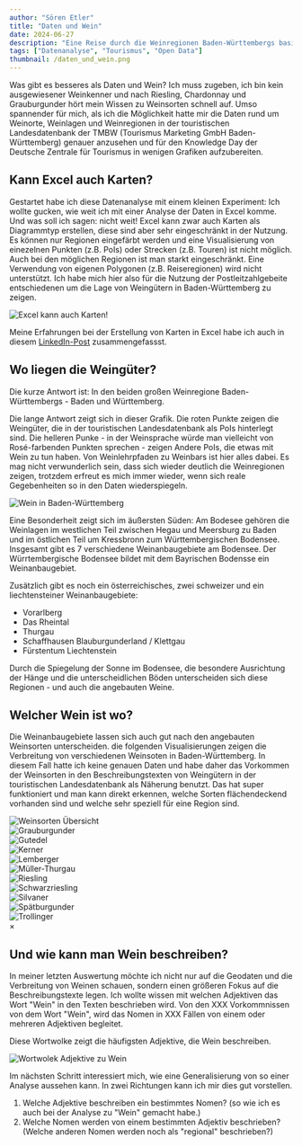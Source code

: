 ```yaml
---
author: "Sören Etler"
title: "Daten und Wein"
date: 2024-06-27
description: "Eine Reise durch die Weinregionen Baden-Württembergs basierend auf einer Datenanalyse der touristischen Landesdatenbank."
tags: ["Datenanalyse", "Tourismus", "Open Data"]
thumbnail: /daten_und_wein.png
---
```


Was gibt es besseres als Daten und Wein? Ich muss zugeben, ich bin kein ausgewiesener Weinkenner und nach Riesling, Chardonnay und Grauburgunder hört mein Wissen zu Weinsorten schnell auf.
Umso spannender für mich, als ich die Möglichkeit hatte mir die Daten rund um Weinorte, Weinlagen und Weinregionen in der touristischen Landesdatenbank der TMBW (Tourismus Marketing GmbH Baden-Württemberg) genauer anzusehen und für den Knowledge Day der Deutsche Zentrale für Tourismus in wenigen Grafiken aufzubereiten.

## Kann Excel auch Karten?
Gestartet habe ich diese Datenanalyse mit einem kleinen Experiment: Ich wollte gucken, wie weit ich mit einer Analyse der Daten in Excel komme. Und was soll ich sagen: nicht weit! Excel kann zwar auch Karten als Diagrammtyp erstellen, diese sind aber sehr eingeschränkt in der Nutzung. Es können nur Regionen eingefärbt werden und eine Visualisierung von einezelnen Punkten (z.B. PoIs) oder Strecken (z.B. Touren) ist nicht möglich. Auch bei den möglichen Regionen ist man starkt eingeschränkt. Eine Verwendung von eigenen Polygonen (z.B. Reiseregionen) wird nicht unterstützt. Ich habe mich hier also für die Nutzung der Postleitzahlgebeite entschiedenen um die Lage von Weingütern in Baden-Württemberg zu zeigen.

![Excel kann auch Karten!](/weingüter_in_excel.png)

Meine Erfahrungen bei der Erstellung von Karten in Excel habe ich auch in diesem [LinkedIn-Post]( https://www.linkedin.com/posts/soeren-etler_diese-karte-habe-ich-in-excel-erstellt-activity-7200843206261960704-DdtH) zusammengefassst.

## Wo liegen die Weingüter?
Die kurze Antwort ist: In den beiden großen Weinregione Baden-Württembergs - Baden und Württemberg.

Die lange Antwort zeigt sich in dieser Grafik. Die roten Punkte zeigen die Weingüter, die in der touristischen Landesdatenbank als PoIs hinterlegt sind. Die helleren Punke - in der Weinsprache würde man vielleicht von Rosé-farbenden Punkten sprechen - zeigen Andere PoIs, die etwas mit Wein zu tun haben. Von Weinlehrpfaden zu Weinbars ist hier alles dabei. Es mag nicht verwunderlich sein, dass sich wieder deutlich die Weinregionen zeigen, trotzdem erfreut es mich immer wieder, wenn sich reale Gegebenheiten so in den Daten wiederspiegeln.

![Wein in Baden-Württemberg](/wein_in_bw.png)

Eine Besonderheit zeigt sich im äußersten Süden: Am Bodesee gehören die Weinlagen im westlichen Teil zwischen Hegau und Meersburg zu Baden und im östlichen Teil um Kressbronn zum Württembergischen Bodensee. Insgesamt gibt es 7 verschiedene Weinanbaugebiete am Bodensee. Der Würrtembergische Bodensee bildet mit dem Bayrischen Bodensse ein Weinanbaugebiet.

Zusätzlich gibt es noch ein österreichisches, zwei schweizer und ein liechtensteiner Weinanbaugebiete:
- Vorarlberg
- Das Rheintal
- Thurgau
- Schaffhausen Blauburgunderland / Klettgau
- Fürstentum Liechtenstein

Durch die Spiegelung der Sonne im Bodensee, die besondere Ausrichtung der Hänge und die unterscheidlichen Böden unterscheiden sich diese Regionen - und auch die angebauten Weine.

## Welcher Wein ist wo?
Die Weinanbaugebiete lassen sich auch gut nach den angebauten Weinsorten unterscheiden. die folgenden Visualisierungen zeigen die Verbreitung von verschiedenen Weinsoten in Baden-Württemberg. In diesem Fall hatte ich keine genauen Daten und habe daher das Vorkommen der Weinsorten in den Beschreibungstexten von Weingütern in der touristischen Landesdatenbank als Näherung benutzt. Das hat super funktioniert und man kann direkt erkennen, welche Sorten flächendeckend vorhanden sind und welche sehr speziell für eine Region sind.

<link rel="stylesheet" href="/gallery.css">
<script src="/gallery.js"></script>

<!-- The grid: four columns -->
<div class="row">
  <div class="column">
    <img src="/weinsorten.png" alt="Weinsorten Übersicht" onclick="myFunction(this);">
  </div>
  <div class="column">
    <img src="/wein/Grauburgunder.png" alt="Grauburgunder" onclick="myFunction(this);">
  </div>
  <div class="column">
    <img src="/wein/Gutedel.png" alt="Gutedel" onclick="myFunction(this);">
  </div>
  <div class="column">
    <img src="/wein/Kerner.png" alt="Kerner" onclick="myFunction(this);">
  </div>
  <div class="column">
    <img src="/wein/Lemberger.png" alt="Lemberger" onclick="myFunction(this);">
  </div>
  <div class="column">
    <img src="/wein/Mueller-Thurgau.png" alt="Müller-Thurgau" onclick="myFunction(this);">
  </div>
  <div class="column">
    <img src="/wein/Riesling.png" alt="Riesling" onclick="myFunction(this);">
  </div>
  <div class="column">
    <img src="/wein/Schwarzriesling.png" alt="Schwarzriesling" onclick="myFunction(this);">
  </div>
  <div class="column">
    <img src="/wein/Silvaner.png" alt="Silvaner" onclick="myFunction(this);">
  </div>
  <div class="column">
    <img src="/wein/Spaetburgunder.png" alt="Spätburgunder" onclick="myFunction(this);">
  </div>
  <div class="column">
    <img src="/wein/Trollinger.png" alt="Trollinger" onclick="myFunction(this);">
  </div>
</div>

<!-- The expanding image container -->
<div class="container">
  <!-- Close the image -->
  <span onclick="this.parentElement.style.display='none'" class="closebtn">&times;</span>

  <!-- Expanded image -->
  <img id="expandedImg" style="width:100%">

  <!-- Image text -->
  <div id="imgtext"></div>
</div>

## Und wie kann man Wein beschreiben?
In meiner letzten Auswertung möchte ich nicht nur auf die Geodaten und die Verbreitung von Weinen schauen, sondern einen größeren Fokus auf die Beschreibungstexte legen. Ich wollte wissen mit welchen Adjektiven das Wort "Wein" in den Texten beschrieben wird. Von den XXX Vorkommnissen von dem Wort "Wein", wird das Nomen in XXX Fällen von einem oder mehreren Adjektiven begleitet.

Diese Wortwolke zeigt die häufigsten Adjektive, die Wein beschreiben.

![Wortwolek Adjektive zu Wein](/wortwolke_wein.png)

Im nächsten Schritt interessiert mich, wie eine Generalisierung von so einer Analyse aussehen kann. In zwei Richtungen kann ich mir dies gut vorstellen.

1. Welche Adjektive beschreiben ein bestimmtes Nomen? (so wie ich es auch bei der Analyse zu "Wein" gemacht habe.)
2. Welche Nomen werden von einem bestimmten Adjektiv beschrieben?  (Welche anderen Nomen werden noch als "regional" beschrieben?)
